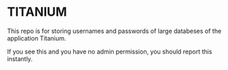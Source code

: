 # TITANIUM

This repo is for storing usernames and passwords of large databeses of the application Titanium.

If you see this and you have no admin permission, you should report this instantly.
